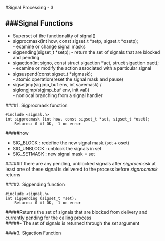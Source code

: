 #Signal Processing - 3

###Signal Functions
---
* Superset of the functionality of signal()
* sigprocmask(int how, const sigset_t *setp, sigset_t *osetp);  
	\- examine or change signal masks
* sigpending(sigset_t *setp);
	\- return the set of signals that are blocked and pending
* sigaction(int signo, const struct sigaction *act, struct sigaction oact);  
	\- examine or modify the action associated with a particular signal
* sigsuspend(const sigset_t *sigmask);  
	\- atomic operation(reset the signal mask and pause)
* sigsetjmp(sigjmp_buf env, int savemask) /  
 siglongjmp(sigjmp_buf env, init val))  
	\- nonlocal branching from a signal handler
	
####1. Sigprocmask function
```
#include <signal.h>
int sigprocmask (int how, const sigset_t *set, sigset_t *oset);
	Returns: 0 if OK, -1 on error
```
#####how
* SIG_BLOCK : redefine the new signal mask (set + oset)
* SIG_UNBLOCK : unblock the signals in set
* SIG_SETMASK : new signal mask = set

#####If there are any pending, unblocked signals after *sigprocmask* at least one of these signal is delivered to the process before *sigprocmask* returns

####2. Sigpending function
```
#include <signal.h>
int sigpending (sigset_t *set);
	Returns: 0 if OK, -1 on error
```
#####Returns the set of signals that are blocked from delivery and currently pending for the calling process  
#####- The set of signals is returned through the *set* argument

####3. Sigaction Function
